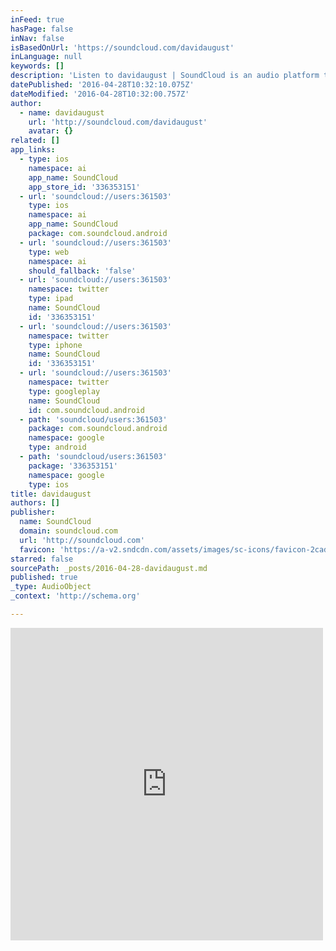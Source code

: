 ```yaml
---
inFeed: true
hasPage: false
inNav: false
isBasedOnUrl: 'https://soundcloud.com/davidaugust'
inLanguage: null
keywords: []
description: 'Listen to davidaugust | SoundCloud is an audio platform that lets you listen to what you love and share the sounds you create.. Berlin. 29 Tracks. 146171 Followers. Stream Tracks and Playlists from davidaugust on your desktop or mobile device.'
datePublished: '2016-04-28T10:32:10.075Z'
dateModified: '2016-04-28T10:32:00.757Z'
author:
  - name: davidaugust
    url: 'http://soundcloud.com/davidaugust'
    avatar: {}
related: []
app_links:
  - type: ios
    namespace: ai
    app_name: SoundCloud
    app_store_id: '336353151'
  - url: 'soundcloud://users:361503'
    type: ios
    namespace: ai
    app_name: SoundCloud
    package: com.soundcloud.android
  - url: 'soundcloud://users:361503'
    type: web
    namespace: ai
    should_fallback: 'false'
  - url: 'soundcloud://users:361503'
    namespace: twitter
    type: ipad
    name: SoundCloud
    id: '336353151'
  - url: 'soundcloud://users:361503'
    namespace: twitter
    type: iphone
    name: SoundCloud
    id: '336353151'
  - url: 'soundcloud://users:361503'
    namespace: twitter
    type: googleplay
    name: SoundCloud
    id: com.soundcloud.android
  - path: 'soundcloud/users:361503'
    package: com.soundcloud.android
    namespace: google
    type: android
  - path: 'soundcloud/users:361503'
    package: '336353151'
    namespace: google
    type: ios
title: davidaugust
authors: []
publisher:
  name: SoundCloud
  domain: soundcloud.com
  url: 'http://soundcloud.com'
  favicon: 'https://a-v2.sndcdn.com/assets/images/sc-icons/favicon-2cadd14b.ico'
starred: false
sourcePath: _posts/2016-04-28-davidaugust.md
published: true
_type: AudioObject
_context: 'http://schema.org'

---
```

<iframe src="https://cdn.embedly.com/widgets/media.html?src=https%3A%2F%2Fw.soundcloud.com%2Fplayer%2F%3Fvisual%3Dtrue%26url%3Dhttp%253A%252F%252Fapi.soundcloud.com%252Fusers%252F361503%26show_artwork%3Dtrue&amp;url=https%3A%2F%2Fsoundcloud.com%2Fdavidaugust&amp;image=http%3A%2F%2Fi1.sndcdn.com%2Favatars-000180913439-uvt30u-t500x500.jpg&amp;key=b7d04c9b404c499eba89ee7072e1c4f7&amp;type=text%2Fhtml&amp;schema=soundcloud" width="500" height="500" scrolling="no" frameborder="0" allowfullscreen="" style=""></iframe>